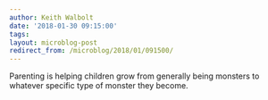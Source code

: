 ```yaml
---
author: Keith Walbolt
date: '2018-01-30 09:15:00'
tags:
layout: microblog-post
redirect_from: /microblog/2018/01/091500/
---
```


Parenting is helping children grow from generally being monsters to whatever specific type of monster they become.
